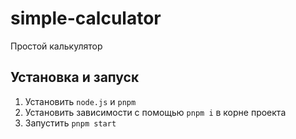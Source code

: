 # simple-calculator
Простой калькулятор

## Установка и запуск

1. Установить `node.js` и `pnpm`
2. Установить зависимости с помощью `pnpm i` в корне проекта
3. Запустить `pnpm start`
